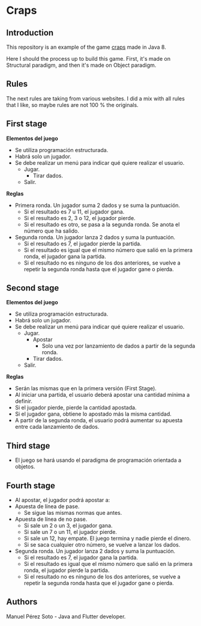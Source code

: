 # Craps

## Introduction
This repository is an example of the game [craps](https://es.wikipedia.org/wiki/Craps#:~:text=El%20Craps%2C%20tambi%C3%A9n%20llamado%20pase,o%20en%20toda%20una%20ronda.) made in Java 8.

Here I should the process up to build this game. First, it's made on Structural paradigm, and then it's made on Object paradigm.

## Rules
The next rules are taking from various websites. I did a mix with all rules that I like, so maybe rules are not 100 % the originals.

## First stage
**Elementos del juego**
- Se utiliza programación estructurada.
- Habrá solo un jugador.
- Se debe realizar un menú para indicar qué quiere realizar el usuario.
  - Jugar.
    - Tirar dados.
  - Salir.

**Reglas**
- Primera ronda. Un jugador suma 2 dados y se suma la puntuación.
  - Si el resultado es 7 u 11, el jugador gana.
  - Si el resultado es 2, 3 o 12, el jugador pierde.
  - Si el resultado es otro, se pasa a la segunda ronda. Se anota el número que ha salido.
- Segunda ronda. Un jugador lanza 2 dados y suma la puntuación.
  - Si el resultado es 7, el jugador pierde la partida.
  - Si el resultado es igual que el mismo número que salió en la primera ronda, el jugador gana la partida.
  - Si el resultado no es ninguno de los dos anteriores, se vuelve a repetir la segunda ronda hasta que el jugador gane o pierda.

## Second stage
**Elementos del juego**
- Se utiliza programación estructurada.
- Habrá solo un jugador.
- Se debe realizar un menú para indicar qué quiere realizar el usuario.
    - Jugar.
        - Apostar
          - Solo una vez por lanzamiento de dados a partir de la segunda ronda.
        - Tirar dados.
    - Salir.

**Reglas**
- Serán las mismas que en la primera versión (First Stage).
- Al iniciar una partida, el usuario deberá apostar una cantidad mínima a definir.
- Si el jugador pierde, pierde la cantidad apostada.
- Si el jugador gana, obtiene lo apostado más la misma cantidad.
- A partir de la segunda ronda, el usuario podrá aumentar su apuesta entre cada lanzamiento de dados.

## Third stage
- El juego se hará usando el paradigma de programación orientada a objetos.

## Fourth stage
- Al apostar, el jugador podrá apostar a:
- Apuesta de línea de pase.
  - Se sigue las mismas normas que antes.
- Apuesta de línea de no pase.
  - Si sale un 2 o un 3, el jugador gana.
  - Si sale un 7 o un 11, el jugador pierde.
  - Si sale un 12, hay empate. El juego termina y nadie pierde el dinero.
  - Si se saca cualquier otro número, se vuelve a lanzar los dados.
- Segunda ronda. Un jugador lanza 2 dados y suma la puntuación.
    - Si el resultado es 7, el jugador gana la partida.
    - Si el resultado es igual que el mismo número que salió en la primera ronda, el jugador pierde la partida.
    - Si el resultado no es ninguno de los dos anteriores, se vuelve a repetir la segunda ronda hasta que el jugador gane o pierda.

## Authors
Manuel Pérez Soto - Java and Flutter developer.